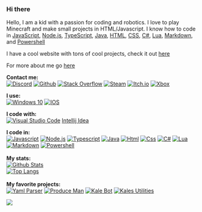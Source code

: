 ### Hi there
Hello, I am a kid with a passion for coding and robotics.
I love to play Minecraft and make small projects in HTML/Javascript.
I know how to code in [JavaScript](https://www.javascript.com/), [Node.js](https://nodejs.org/), [TypeScript](https://www.typescriptlang.org/), [Java](https://www.java.com/), [HTML](https://developer.mozilla.org/en-US/docs/Web/HTML), [CSS](https://www.w3.org/Style/CSS/Overview.en.html), [C#](https://docs.microsoft.com/en-us/dotnet/csharp/), [Lua](https://www.lua.org/), [Markdown](https://www.markdownguide.org/), and [Powershell](https://docs.microsoft.com/en-us/powershell/)

I have a cool website with tons of cool projects, check it out [here](https://kaleko.herokuapp.com/)

For more about me go [here](https://github.com/Kale-Ko/Kale-Ko/wiki/about)

**Contact me:**\
[![Discord](https://img.shields.io/badge/Discord-7289DA?style=for-the-badge&logo=discord&logoColor=white)](https://discord.com/invite/pTKcJjwJ3G)
[![Github](https://img.shields.io/badge/GitHub-100000?style=for-the-badge&logo=github&logoColor=white)](https://github.com/Kale-Ko)
[![Stack Overflow](https://img.shields.io/badge/Stack_Overflow-FE7A16?style=for-the-badge&logo=stack-overflow&logoColor=white)](https://stackoverflow.com/users/14651779/kale-ko)
[![Steam](https://img.shields.io/badge/Steam-000000?style=for-the-badge&logo=steam&logoColor=white)](https://steamcommunity.com/id/kale-ko/)
[![Itch.io](https://img.shields.io/badge/Itch.io-FA5C5C?style=for-the-badge&logo=itch.io&logoColor=white)](https://kale-ko.itch.io/)
[![Xbox](https://img.shields.io/badge/Xbox-107C10?style=for-the-badge&logo=xbox&logoColor=white)](http://live.xbox.com/Profile?Gamertag=KaleKo9945)

**I use:**\
[![Windows 10](https://img.shields.io/badge/Windows-0078D6?style=for-the-badge&logo=windows&logoColor=white)](https://www.microsoft.com/en-us/windows/get-windows-10)
[![IOS](https://img.shields.io/badge/iOS-000000?style=for-the-badge&logo=ios&logoColor=white)](https://www.apple.com/)

**I code with:**\
[![Visual Studio Code](https://img.shields.io/badge/Visual_Studio_Code-0078D4?style=for-the-badge&logo=visual%20studio%20code&logoColor=white)](https://code.visualstudio.com/)
[Intellij Idea](https://www.jetbrains.com/idea/)

**I code in:**\
[![Javascript](https://img.shields.io/badge/JavaScript-323330?style=for-the-badge&logo=javascript&logoColor=F7DF1E)](https://www.javascript.com/)
[![Node.js](https://img.shields.io/badge/Node.js-43853D?style=for-the-badge&logo=node.js&logoColor=white)](https://nodejs.org/)
[![Typescript](https://img.shields.io/badge/TypeScript-007ACC?style=for-the-badge&logo=typescript&logoColor=white)](https://www.typescriptlang.org/)
[![Java](https://img.shields.io/badge/Java-ED8B00?style=for-the-badge&logo=java&logoColor=white)](https://www.java.com/)
[![Html](https://img.shields.io/badge/HTML-239120?style=for-the-badge&logo=html5&logoColor=white)](https://developer.mozilla.org/en-US/docs/Web/HTML)
[![Css](https://img.shields.io/badge/CSS-239120?&style=for-the-badge&logo=css3&logoColor=white)](https://www.w3.org/Style/CSS/Overview.en.html)
[![C#](https://img.shields.io/badge/C%23-239120?style=for-the-badge&logo=c-sharp&logoColor=white)](https://docs.microsoft.com/en-us/dotnet/csharp/)
[![Lua](https://img.shields.io/badge/Lua-2C2D72?style=for-the-badge&logo=lua&logoColor=white)](https://www.lua.org/)
[![Markdown](https://img.shields.io/badge/Markdown-000000?style=for-the-badge&logo=markdown&logoColor=white)](https://www.markdownguide.org/)
[![Powershell](https://img.shields.io/badge/PowerShell-5391FE?style=for-the-badge&logo=PowerShell&logoColor=white)](https://docs.microsoft.com/en-us/powershell/)
\
\
**My stats:**\
[![Github Stats](https://github-readme-stats.vercel.app/api?username=Kale-Ko&count_private=true&show_icons=true&theme=gruvbox&border_radius=12&hide_border=true&include_all_commits=true&custom_title=Kale%20Ko%27s%20Stats&cache_seconds=1800&bg_color=0D1117)](https://github.com/Kale-Ko)
\
[![Top Langs](https://github-readme-stats.vercel.app/api/top-langs?username=Kale-Ko&layout=compact&custom_title=Kale%20Ko%27s%20Top%20Languages&langs_count=10&theme=gruvbox&border_radius=12&hide_border=true&cache_seconds=1800&bg_color=0D1117)](https://github.com/Kale-Ko)
\
\
**My favorite projects:**\
[![Yaml Parser](https://github-readme-stats.vercel.app/api/pin/?username=Kale-Ko&repo=Yaml-Parser&show_owner=true&theme=gruvbox&border_radius=12&hide_border=true&cache_seconds=1800&bg_color=0D1117)](https://github.com/Kale-Ko/Yaml-Parser)
[![Produce Man](https://github-readme-stats.vercel.app/api/pin/?username=Kale-Ko&repo=Produce-Man&show_owner=true&theme=gruvbox&border_radius=12&hide_border=true&cache_seconds=1800&bg_color=0D1117)](https://github.com/Kale-Ko/Produce-Man)
[![Kale Bot](https://github-readme-stats.vercel.app/api/pin/?username=Kale-Ko&repo=Kale-Bot&show_owner=true&theme=gruvbox&border_radius=12&hide_border=true&cache_seconds=1800&bg_color=0D1117)](https://github.com/Kale-Ko/Kale-Bot)
[![Kales Utilities](https://github-readme-stats.vercel.app/api/pin/?username=Kale-Ko&repo=Kales-Utilities&show_owner=true&theme=gruvbox&border_radius=12&hide_border=true&cache_seconds=1800&bg_color=0D1117)](https://github.com/Kale-Ko/Kales-Utilities)

![](https://hit.yhype.me/github/profile?user_id=54416665)
